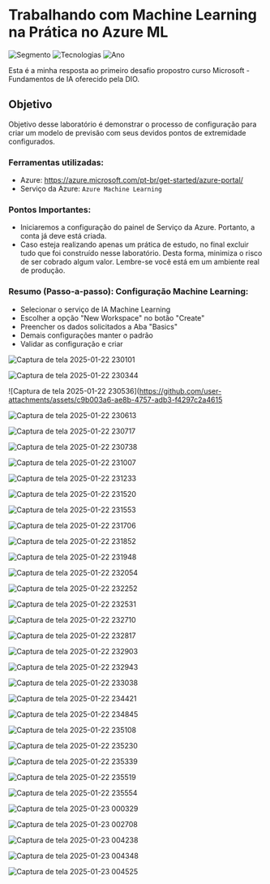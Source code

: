 # Trabalhando com Machine Learning na Prática no Azure ML

![Segmento](https://img.shields.io/badge/Segmento_:-IA-blue?style=flat-square)
![Tecnologias](https://img.shields.io/badge/Tecnologias_:-AzureMachineLearning-lightyellow?style=flat-square) 
![Ano](https://img.shields.io/badge/Ano_:-2025-darkyellow?style=flat-square)

Esta é a minha resposta ao primeiro desafio propostro curso Microsoft - Fundamentos de IA oferecido pela DIO.

## Objetivo

Objetivo desse laboratório é demonstrar o processo de configuração para criar um modelo de previsão com seus devidos pontos de extremidade configurados.

### Ferramentas utilizadas:

- Azure: https://azure.microsoft.com/pt-br/get-started/azure-portal/
- Serviço da Azure: ``` Azure Machine Learning ```

### Pontos Importantes:

 - Iniciaremos a configuração do painel de Serviço da Azure. Portanto, a conta já deve está criada.
 - Caso esteja realizando apenas um prática de estudo, no final excluir tudo que foi construído nesse laboratório. Desta forma, minimiza o risco de ser cobrado algum valor. Lembre-se você está em um ambiente real de produção.


 ### Resumo (Passo-a-passo): Configuração Machine Learning:

 - Selecionar o serviço de IA Machine Learning
 - Escolher a opção "New Workspace" no botão "Create"
 - Preencher os dados solicitados a Aba "Basics"
 - Demais configurações manter o padrão
 - Validar as configuração e criar

![Captura de tela 2025-01-22 230101](https://github.com/user-attachments/assets/6acc4335-ef04-42a1-a21b-a746509d1480)

![Captura de tela 2025-01-22 230344](https://github.com/user-attachments/assets/79a88902-800e-458f-982c-992f4b4b9737)

![Captura de tela 2025-01-22 230536](https://github.com/user-attachments/assets/c9b003a6-ae8b-4757-adb3-f4297c2a4615

![Captura de tela 2025-01-22 230613](https://github.com/user-attachments/assets/7f56cb5b-6e5d-4d02-a6eb-7a1f6e8aa980)

![Captura de tela 2025-01-22 230717](https://github.com/user-attachments/assets/a84b4323-f681-41e9-8a95-b97c1b3fc4ea)

![Captura de tela 2025-01-22 230738](https://github.com/user-attachments/assets/296282f4-6e62-4b2f-9f6f-9dd0edc7e722)

![Captura de tela 2025-01-22 231007](https://github.com/user-attachments/assets/f64f4e09-385f-4769-a899-69e9e2849735)

![Captura de tela 2025-01-22 231233](https://github.com/user-attachments/assets/8af879d0-e5be-405d-828c-37db5fabc1b4)

![Captura de tela 2025-01-22 231520](https://github.com/user-attachments/assets/ab80c3b3-6e37-496e-9c64-44c634544699)

![Captura de tela 2025-01-22 231553](https://github.com/user-attachments/assets/3b978883-7a8d-481e-b460-00602a70807d)

![Captura de tela 2025-01-22 231706](https://github.com/user-attachments/assets/1dcfc26b-7a9a-466c-83b0-3ddeec0f60b1)

![Captura de tela 2025-01-22 231852](https://github.com/user-attachments/assets/19c2b0e2-3d16-43cd-884e-d21a1055937c)

![Captura de tela 2025-01-22 231948](https://github.com/user-attachments/assets/6dfd85ad-b765-42ab-b3c3-b40c00dbf5cd)

![Captura de tela 2025-01-22 232054](https://github.com/user-attachments/assets/182dbdb0-4d53-4027-8387-5807a0354137)

![Captura de tela 2025-01-22 232252](https://github.com/user-attachments/assets/9c19d521-2077-4a51-8af5-b369ac0e6780)

![Captura de tela 2025-01-22 232531](https://github.com/user-attachments/assets/4ea454c8-1f27-48b2-b2bd-72b6f594b998)

![Captura de tela 2025-01-22 232710](https://github.com/user-attachments/assets/8c6c3293-d14e-478e-a8ab-14a637d9b06e)

![Captura de tela 2025-01-22 232817](https://github.com/user-attachments/assets/e0b13c19-16d5-408e-9944-bbe5b228bc47)

![Captura de tela 2025-01-22 232903](https://github.com/user-attachments/assets/f64308e5-4006-4332-b967-2d869de1fd5e)

![Captura de tela 2025-01-22 232943](https://github.com/user-attachments/assets/b56ee44c-78be-4749-a156-807f010e9bff)

![Captura de tela 2025-01-22 233038](https://github.com/user-attachments/assets/afbc4239-1cff-4982-b7b2-de9efd731c83)

![Captura de tela 2025-01-22 234421](https://github.com/user-attachments/assets/2e9ae447-f10a-45d5-8bc0-07fe0d59c735)

![Captura de tela 2025-01-22 234845](https://github.com/user-attachments/assets/4ee8e2ff-1022-434b-9ccb-8c3ed99a94e9)

![Captura de tela 2025-01-22 235108](https://github.com/user-attachments/assets/c0b7df46-7cb2-4746-96f7-c1137e7b0f36)

![Captura de tela 2025-01-22 235230](https://github.com/user-attachments/assets/44116ed5-7f13-4e1b-83e0-ec5e382b832f)

![Captura de tela 2025-01-22 235339](https://github.com/user-attachments/assets/722c6f4c-b498-4513-8a33-e7f5d7f9d56d)

![Captura de tela 2025-01-22 235519](https://github.com/user-attachments/assets/e1ef8f37-f8cc-4549-8170-c0c5d1582885)

![Captura de tela 2025-01-22 235554](https://github.com/user-attachments/assets/a01b613b-c647-48fc-9250-2ce61ca5b2eb)

![Captura de tela 2025-01-23 000329](https://github.com/user-attachments/assets/816a0c23-d620-4dd5-a9a5-aa22e4ece7b8)

![Captura de tela 2025-01-23 002708](https://github.com/user-attachments/assets/3233725c-5efe-4035-9764-520d5c29bd7f)

![Captura de tela 2025-01-23 004238](https://github.com/user-attachments/assets/8b4ad3c0-938b-4808-9c02-30aefbc9eaca)

![Captura de tela 2025-01-23 004348](https://github.com/user-attachments/assets/e51930bd-cbd0-44c1-8aeb-0037d88b187c)

![Captura de tela 2025-01-23 004525](https://github.com/user-attachments/assets/fdb71c56-e324-4bc8-a14e-37df7ec6b846)
